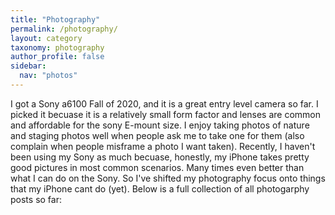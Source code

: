 ```yaml
---
title: "Photography"
permalink: /photography/
layout: category
taxonomy: photography
author_profile: false
sidebar:
  nav: "photos"
---
```


I got a Sony a6100 Fall of 2020, and it is a great entry level camera so far. I picked it becuase it is a relatively small form factor and lenses are common and affordable for the sony E-mount size. I enjoy taking photos of nature and staging photos well when people ask me to take one for them (also complain when people misframe a photo I want taken). Recently, I haven't been using my Sony as much becuase, honestly, my iPhone takes pretty good pictures in most common scenarios. Many times even better than what I can do on the Sony. So I've shifted my photography focus onto things that my iPhone cant do (yet). Below is a full collection of all photogarphy posts so far: 